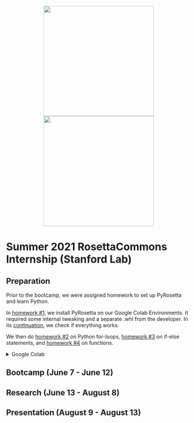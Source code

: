 <p align="middle">
    <img src="assets/RosettaCommonsLogo.pngf" width=300 />
    <img src="assets/StanfordLogo.pngf" width=300 />
</p>

# Summer 2021 RosettaCommons Internship (Stanford Lab)

## Preparation

Prior to the bootcamp, we were assigned homework to set up PyRosetta and learn Python.

In [homework #1](preparation/01_00_How_to_Get_Started.ipynb), we install PyRosetta on our Google Colab Environments. It required some internal tweaking and a separate .whl from the developer. In its [continuation](01_02_PyRosetta_Google_Drive_Usage_Example.ipynb), we check if everything works.

We then do [homework #2](preparation/homework_2.py) on Python for-loops, [homework #3](preparation/homework_3.ipynb) on if-else statements, and [homework #4](preparation/homework_4.ipynb) on functions. 

<details> <summary>Google Colab</summary>
    
    To make everything work in Google Colab, I ended up having a PyRosetta directory with the .whl file in my Google Drive home directory MyDrive. Also, I kept the inputs, Media, and Sessions directories in a directory named temp_pyrbc_202103_notebooks.
    
</details>

## Bootcamp (June 7 - June 12) 



## Research (June 13 - August 8)

## Presentation (August 9 - August 13)